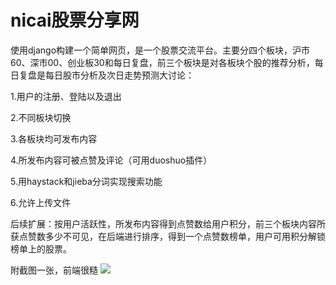 nicai股票分享网
=====================================
使用django构建一个简单网页，是一个股票交流平台。主要分四个板块，沪市60、深市00、创业板30和每日复盘，前三个板块是对各板块个股的推荐分析，每日复盘是每日股市分析及次日走势预测大讨论：

1.用户的注册、登陆以及退出

2.不同板块切换

3.各板块均可发布内容

4.所发布内容可被点赞及评论（可用duoshuo插件）

5.用haystack和jieba分词实现搜索功能

6.允许上传文件

后续扩展：按用户活跃性，所发布内容得到点赞数给用户积分，前三个板块内容所获点赞数多少不可见，在后端进行排序，得到一个点赞数榜单，用户可用积分解锁榜单上的股票。

附截图一张，前端很糙
![](https://github.com/guanyibing/django_web/raw/master/upload_imgs/web.jpg)
